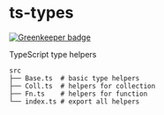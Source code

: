 # ts-types

[![Greenkeeper badge](https://badges.greenkeeper.io/bolasblack/ts-types.svg)](https://greenkeeper.io/)

TypeScript type helpers

```
src
├── Base.ts  # basic type helpers
├── Coll.ts  # helpers for collection
├── Fn.ts    # helpers for function
└── index.ts # export all helpers
```
